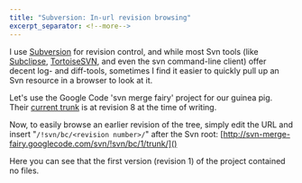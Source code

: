 ```yaml
---
title: "Subversion: In-url revision browsing"
excerpt_separator: <!--more-->
---
```

I use [Subversion](http://subversion.tigris.org/) for revision control, and while most Svn tools (like [Subclipse](http://subclipse.tigris.org/), [TortoiseSVN](http://tortoisesvn.tigris.org/), and even the svn command-line client) offer decent log- and diff-tools, sometimes I find it easier to quickly pull up an Svn resource in a browser to look at it.
<!--more-->

Let's use the Google Code 'svn merge fairy' project for our guinea pig. Their [current trunk](http://svn-merge-fairy.googlecode.com/svn/trunk/) is at revision 8 at the time of writing.

Now, to easily browse an earlier revision of the tree, simply edit the URL and insert "```/!svn/bc/<revision number>/```" after the Svn root: [http://svn-merge-fairy.googlecode.com/svn/!svn/bc/1/trunk/]()

Here you can see that the first version (revision 1) of the project contained no files.
